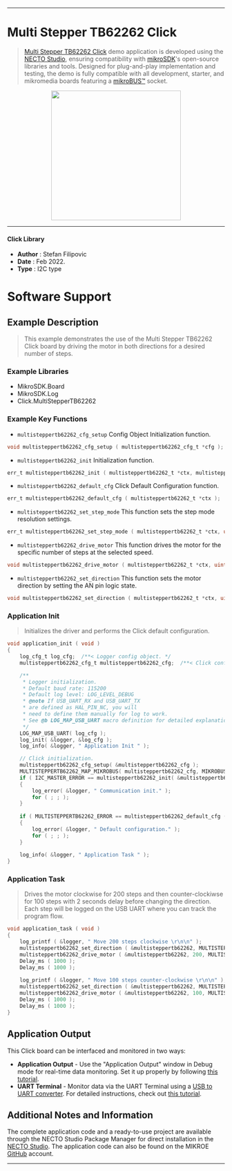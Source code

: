 
---
# Multi Stepper TB62262 Click

> [Multi Stepper TB62262 Click](https://www.mikroe.com/?pid_product=MIKROE-5037) demo application is developed using
the [NECTO Studio](https://www.mikroe.com/necto), ensuring compatibility with [mikroSDK](https://www.mikroe.com/mikrosdk)'s
open-source libraries and tools. Designed for plug-and-play implementation and testing, the demo is fully compatible with
all development, starter, and mikromedia boards featuring a [mikroBUS&trade;](https://www.mikroe.com/mikrobus) socket.

<p align="center">
  <img src="https://www.mikroe.com/?pid_product=MIKROE-5037&image=1" height=300px>
</p>

---

#### Click Library

- **Author**        : Stefan Filipovic
- **Date**          : Feb 2022.
- **Type**          : I2C type

# Software Support

## Example Description

> This example demonstrates the use of the Multi Stepper TB62262 Click board by driving the motor in both directions for a desired number of steps.

### Example Libraries

- MikroSDK.Board
- MikroSDK.Log
- Click.MultiStepperTB62262

### Example Key Functions

- `multisteppertb62262_cfg_setup` Config Object Initialization function.
```c
void multisteppertb62262_cfg_setup ( multisteppertb62262_cfg_t *cfg );
```

- `multisteppertb62262_init` Initialization function.
```c
err_t multisteppertb62262_init ( multisteppertb62262_t *ctx, multisteppertb62262_cfg_t *cfg );
```

- `multisteppertb62262_default_cfg` Click Default Configuration function.
```c
err_t multisteppertb62262_default_cfg ( multisteppertb62262_t *ctx );
```

- `multisteppertb62262_set_step_mode` This function sets the step mode resolution settings.
```c
err_t multisteppertb62262_set_step_mode ( multisteppertb62262_t *ctx, uint8_t mode );
```

- `multisteppertb62262_drive_motor` This function drives the motor for the specific number of steps at the selected speed.
```c
void multisteppertb62262_drive_motor ( multisteppertb62262_t *ctx, uint32_t steps, uint8_t speed );
```

- `multisteppertb62262_set_direction` This function sets the motor direction by setting the AN pin logic state.
```c
void multisteppertb62262_set_direction ( multisteppertb62262_t *ctx, uint8_t dir );
```

### Application Init

> Initializes the driver and performs the Click default configuration.

```c
void application_init ( void )
{
    log_cfg_t log_cfg;  /**< Logger config object. */
    multisteppertb62262_cfg_t multisteppertb62262_cfg;  /**< Click config object. */

    /** 
     * Logger initialization.
     * Default baud rate: 115200
     * Default log level: LOG_LEVEL_DEBUG
     * @note If USB_UART_RX and USB_UART_TX 
     * are defined as HAL_PIN_NC, you will 
     * need to define them manually for log to work. 
     * See @b LOG_MAP_USB_UART macro definition for detailed explanation.
     */
    LOG_MAP_USB_UART( log_cfg );
    log_init( &logger, &log_cfg );
    log_info( &logger, " Application Init " );

    // Click initialization.
    multisteppertb62262_cfg_setup( &multisteppertb62262_cfg );
    MULTISTEPPERTB62262_MAP_MIKROBUS( multisteppertb62262_cfg, MIKROBUS_1 );
    if ( I2C_MASTER_ERROR == multisteppertb62262_init( &multisteppertb62262, &multisteppertb62262_cfg ) ) 
    {
        log_error( &logger, " Communication init." );
        for ( ; ; );
    }
    
    if ( MULTISTEPPERTB62262_ERROR == multisteppertb62262_default_cfg ( &multisteppertb62262 ) )
    {
        log_error( &logger, " Default configuration." );
        for ( ; ; );
    }
    
    log_info( &logger, " Application Task " );
}
```

### Application Task

> Drives the motor clockwise for 200 steps and then counter-clockiwse for 100 steps with 2 seconds delay before changing the direction.
Each step will be logged on the USB UART where you can track the program flow.

```c
void application_task ( void )
{
    log_printf ( &logger, " Move 200 steps clockwise \r\n\n" );
    multisteppertb62262_set_direction ( &multisteppertb62262, MULTISTEPPERTB62262_DIR_CW );
    multisteppertb62262_drive_motor ( &multisteppertb62262, 200, MULTISTEPPERTB62262_SPEED_FAST );
    Delay_ms ( 1000 );
    Delay_ms ( 1000 );
    
    log_printf ( &logger, " Move 100 steps counter-clockwise \r\n\n" );
    multisteppertb62262_set_direction ( &multisteppertb62262, MULTISTEPPERTB62262_DIR_CCW );
    multisteppertb62262_drive_motor ( &multisteppertb62262, 100, MULTISTEPPERTB62262_SPEED_FAST );
    Delay_ms ( 1000 );
    Delay_ms ( 1000 );
}
```

## Application Output

This Click board can be interfaced and monitored in two ways:
- **Application Output** - Use the "Application Output" window in Debug mode for real-time data monitoring.
Set it up properly by following [this tutorial](https://www.youtube.com/watch?v=ta5yyk1Woy4).
- **UART Terminal** - Monitor data via the UART Terminal using
a [USB to UART converter](https://www.mikroe.com/click/interface/usb?interface*=uart,uart). For detailed instructions,
check out [this tutorial](https://help.mikroe.com/necto/v2/Getting%20Started/Tools/UARTTerminalTool).

## Additional Notes and Information

The complete application code and a ready-to-use project are available through the NECTO Studio Package Manager for 
direct installation in the [NECTO Studio](https://www.mikroe.com/necto). The application code can also be found on
the MIKROE [GitHub](https://github.com/MikroElektronika/mikrosdk_click_v2) account.

---
